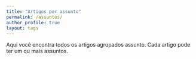 ```yaml
---
title: "Artigos por assunto"
permalink: /assuntos/
author_profile: true
layout: tags
---
```

Aqui você encontra todos os artigos agrupados assunto. Cada artigo pode ter um ou mais assuntos.
